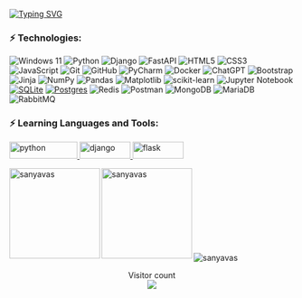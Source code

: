 [![Typing SVG](https://readme-typing-svg.herokuapp.com?color=F7C500&pause=2000&weight=700&lines=Hello!+I'm+Sanyavas+Python+Developer)](https://git.io/typing-svg)

### ⚡ Technologies:
![Windows 11](https://img.shields.io/badge/Windows%2011-%230079d5.svg?style=plastic&logo=Windows%2011&logoColor=white)
![Python](https://img.shields.io/badge/python-3670A0?style=plastic&logo=python&logoColor=ffdd54)
![Django](https://img.shields.io/badge/django-%23092E20.svg?style=plastic&logo=django&logoColor=white)
![FastAPI](https://img.shields.io/badge/FastAPI-005571?style=plastic&logo=fastapi)
![HTML5](https://img.shields.io/badge/-HTML5-E34F26?style=plastic&logo=html5&logoColor=white)
![CSS3](https://img.shields.io/badge/-CSS3-1572B6?style=plastic&logo=css3)
![JavaScript](https://img.shields.io/badge/-JavaScript-black?style=plastic&logo=javascript)
![Git](https://img.shields.io/badge/-Git-black?style=plastic&logo=git)
![GitHub](https://img.shields.io/badge/-GitHub-181717?style=plastic&logo=github)
![PyCharm](https://img.shields.io/badge/pycharm-143?style=plastic&logo=pycharm&logoColor=black&color=black&labelColor=green)
![Docker](https://img.shields.io/badge/docker-%230db7ed.svg?style=plastic&logo=docker&logoColor=white)
![ChatGPT](https://img.shields.io/badge/chatGPT-74aa9c?style=plastic&logo=openai&logoColor=white)
![Bootstrap](https://img.shields.io/badge/bootstrap-%23563D7C.svg?style=plastic&logo=bootstrap&logoColor=white)
![Jinja](https://img.shields.io/badge/jinja-white.svg?style=plastic&logo=jinja&logoColor=black)
![NumPy](https://img.shields.io/badge/numpy-%23013243.svg?style=plastic&logo=numpy&logoColor=white)
![Pandas](https://img.shields.io/badge/pandas-%23150458.svg?style=plastic&logo=pandas&logoColor=white)
![Matplotlib](https://img.shields.io/badge/Matplotlib-%23ffffff.svg?style=plastic&logo=Matplotlib&logoColor=black)
![scikit-learn](https://img.shields.io/badge/scikit--learn-%23F7931E.svg?style=plastic&logo=scikit-learn&logoColor=white)
![Jupyter Notebook](https://img.shields.io/badge/jupyter-%23FA0F00.svg?style=plastic&logo=jupyter&logoColor=white)
[![SQLite](https://img.shields.io/badge/sqlite-%2307405e.svg?style=plastic&logo=sqlite&logoColor=white)](https://www.sqlite.org/index.html)
[![Postgres](https://img.shields.io/badge/postgres-%23316192.svg?style=plastic&logo=postgresql&logoColor=white)](https://www.postgresql.org/)
![Redis](https://img.shields.io/badge/redis-%23DD0031.svg?style=plastic&logo=redis&logoColor=white)
![Postman](https://img.shields.io/badge/Postman-FF6C37?style=plastic&logo=postman&logoColor=white)
![MongoDB](https://img.shields.io/badge/MongoDB-%234ea94b.svg?style=plastic&logo=mongodb&logoColor=white)
![MariaDB](https://img.shields.io/badge/MariaDB-003545?style=plastic&logo=mariadb&logoColor=white)
![RabbitMQ](https://img.shields.io/badge/Rabbitmq-FF6600?style=for-the-badge&logo=rabbitmq&logoColor=white)

### ⚡ Learning Languages and Tools:
<p align="left"> 
<a href="https://www.python.org" target="_blank" rel="noreferrer"> <img src="https://upload.wikimedia.org/wikipedia/commons/f/f8/Python_logo_and_wordmark.svg" alt="python" width="120" height="30"/> </a> 
<a href="https://www.djangoproject.com" target="_blank" rel="noreferrer"> <img src="https://upload.wikimedia.org/wikipedia/commons/7/75/Django_logo.svg" alt="django" width="90" height="30"/> </a> 
<a href="https://flask.palletsprojects.com/en/2.2.x/" target="_blank" rel="noreferrer"> <img src="https://upload.wikimedia.org/wikipedia/commons/thumb/3/3c/Flask_logo.svg/1200px-Flask_logo.svg.png" alt="flask" width="90" height="30"/> </a>
</p>

<p><img align="left" src="https://github-readme-stats.vercel.app/api?username=sanyavas&show_icons=true&theme=merko" alt="sanyavas" height="160" /></p>
<p><img align="left" src="https://github-readme-stats.vercel.app/api/top-langs?username=sanyavas&show_icons=true&theme=merko&locale=en&layout=compact" alt="sanyavas" height="160" /><br><br><br><br><br><br><br><br></p>

<p align="left"> <img src="https://komarev.com/ghpvc/?username=sanyavas&label=Profile%20views&color=0e75b6&style=plastic" alt="sanyavas" /></p>
<p align="center"> 
  Visitor count<br>
  <img src="https://profile-counter.glitch.me/sanyavas/count.svg" />
</p>
